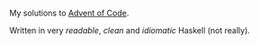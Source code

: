 My solutions to [Advent of Code](https://adventofcode.com/).

Written in very _readable_, _clean_ and _idiomatic_ Haskell (not really).
